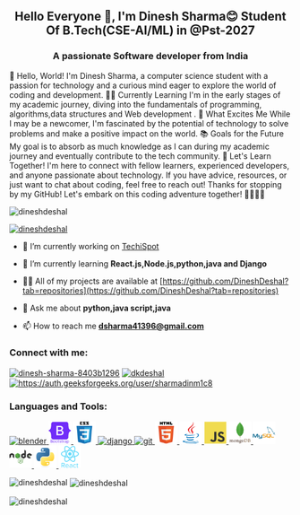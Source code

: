 <h2 align="center">Hello Everyone 👋, I'm Dinesh Sharma😊 Student Of B.Tech(CSE-AI/ML) in @Pst-2027</h2>
<h3 align="center">A passionate Software developer from India</h3>

🌱 Hello, World! I'm Dinesh Sharma, a computer science student with a passion for technology and a curious mind eager to explore the world of coding and development. 
👨‍💻 Currently Learning I'm in the early stages of my academic journey, diving into the fundamentals of programming, algorithms,data structures and Web development .
🚀 What Excites Me While I may be a newcomer, I'm fascinated by the potential of technology to solve problems and make a positive impact on the world. 
📚 Goals for the Future My goal is to absorb as much knowledge as I can during my academic journey and eventually contribute to the tech community. 
🤝 Let's Learn Together! I'm here to connect with fellow learners, experienced developers, and anyone passionate about technology. If you have advice, resources, or just want to chat about coding, feel free to reach out! Thanks for stopping by my GitHub! Let's embark on this coding adventure together! 🚀😍😍😍

<p align="left"> <img src="https://komarev.com/ghpvc/?username=dineshdeshal&label=Profile%20views&color=0e75b6&style=flat" alt="dineshdeshal" /> </p>

<p align="left"> <a href="https://github.com/ryo-ma/github-profile-trophy"><img src="https://github-profile-trophy.vercel.app/?username=dineshdeshal" alt="dineshdeshal" /></a> </p>

- 🔭 I’m currently working on [TechiSpot](https://github.com/DineshDeshal/Techispot)

- 🌱 I’m currently learning **React.js,Node.js,python,java and Django**

- 👨‍💻 All of my projects are available at [https://github.com/DineshDeshal?tab=repositories](https://github.com/DineshDeshal?tab=repositories)

- 💬 Ask me about **python,java script,java**

- 📫 How to reach me **dsharma41396@gmail.com**

<h3 align="left">Connect with me:</h3>
<p align="left">
<a href="https://linkedin.com/in/dinesh-sharma-8403b1296" target="blank"><img align="center" src="https://raw.githubusercontent.com/rahuldkjain/github-profile-readme-generator/master/src/images/icons/Social/linked-in-alt.svg" alt="dinesh-sharma-8403b1296" height="30" width="40" /></a>
<a href="https://www.leetcode.com/dkdeshal" target="blank"><img align="center" src="https://raw.githubusercontent.com/rahuldkjain/github-profile-readme-generator/master/src/images/icons/Social/leet-code.svg" alt="dkdeshal" height="30" width="40" /></a>
<a href="https://auth.geeksforgeeks.org/user/https://auth.geeksforgeeks.org/user/sharmadinm1c8" target="blank"><img align="center" src="https://raw.githubusercontent.com/rahuldkjain/github-profile-readme-generator/master/src/images/icons/Social/geeks-for-geeks.svg" alt="https://auth.geeksforgeeks.org/user/sharmadinm1c8" height="30" width="40" /></a>
</p>

<h3 align="left">Languages and Tools:</h3>
<p align="left"> <a href="https://www.blender.org/" target="_blank" rel="noreferrer"> <img src="https://download.blender.org/branding/community/blender_community_badge_white.svg" alt="blender" width="40" height="40"/> </a> <a href="https://getbootstrap.com" target="_blank" rel="noreferrer"> <img src="https://raw.githubusercontent.com/devicons/devicon/master/icons/bootstrap/bootstrap-plain-wordmark.svg" alt="bootstrap" width="40" height="40"/> </a> <a href="https://www.w3schools.com/css/" target="_blank" rel="noreferrer"> <img src="https://raw.githubusercontent.com/devicons/devicon/master/icons/css3/css3-original-wordmark.svg" alt="css3" width="40" height="40"/> </a> <a href="https://www.djangoproject.com/" target="_blank" rel="noreferrer"> <img src="https://cdn.worldvectorlogo.com/logos/django.svg" alt="django" width="40" height="40"/> </a> <a href="https://git-scm.com/" target="_blank" rel="noreferrer"> <img src="https://www.vectorlogo.zone/logos/git-scm/git-scm-icon.svg" alt="git" width="40" height="40"/> </a> <a href="https://www.w3.org/html/" target="_blank" rel="noreferrer"> <img src="https://raw.githubusercontent.com/devicons/devicon/master/icons/html5/html5-original-wordmark.svg" alt="html5" width="40" height="40"/> </a> <a href="https://www.java.com" target="_blank" rel="noreferrer"> <img src="https://raw.githubusercontent.com/devicons/devicon/master/icons/java/java-original.svg" alt="java" width="40" height="40"/> </a> <a href="https://developer.mozilla.org/en-US/docs/Web/JavaScript" target="_blank" rel="noreferrer"> <img src="https://raw.githubusercontent.com/devicons/devicon/master/icons/javascript/javascript-original.svg" alt="javascript" width="40" height="40"/> </a> <a href="https://www.mongodb.com/" target="_blank" rel="noreferrer"> <img src="https://raw.githubusercontent.com/devicons/devicon/master/icons/mongodb/mongodb-original-wordmark.svg" alt="mongodb" width="40" height="40"/> </a> <a href="https://www.mysql.com/" target="_blank" rel="noreferrer"> <img src="https://raw.githubusercontent.com/devicons/devicon/master/icons/mysql/mysql-original-wordmark.svg" alt="mysql" width="40" height="40"/> </a> <a href="https://nodejs.org" target="_blank" rel="noreferrer"> <img src="https://raw.githubusercontent.com/devicons/devicon/master/icons/nodejs/nodejs-original-wordmark.svg" alt="nodejs" width="40" height="40"/> </a> <a href="https://www.python.org" target="_blank" rel="noreferrer"> <img src="https://raw.githubusercontent.com/devicons/devicon/master/icons/python/python-original.svg" alt="python" width="40" height="40"/> </a> <a href="https://reactjs.org/" target="_blank" rel="noreferrer"> <img src="https://raw.githubusercontent.com/devicons/devicon/master/icons/react/react-original-wordmark.svg" alt="react" width="40" height="40"/> </a> </p>

<p><img align="left" src="https://github-readme-stats.vercel.app/api/top-langs?username=dineshdeshal&show_icons=true&locale=en&layout=compact" alt="dineshdeshal" /></p>

<p>&nbsp;<img align="center" src="https://github-readme-stats.vercel.app/api?username=dineshdeshal&show_icons=true&locale=en" alt="dineshdeshal" /></p>

<p><img align="center" src="https://github-readme-streak-stats.herokuapp.com/?user=dineshdeshal&" alt="dineshdeshal" /></p>
